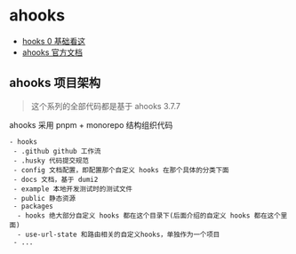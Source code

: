 <!--
 * @Author: HfWang
 * @Date: 2023-05-29 19:35:47
 * @LastEditors: wanghaofeng
 * @LastEditTime: 2023-06-12 20:19:41
 * @FilePath: \code\hooks-analysis\hooks\ahooks\index.md
-->

# ahooks

- [hooks 0 基础看这](../react-hooks)
- [ahooks 官方文档](https://ahooks.js.org/zh-CN/)

## ahooks 项目架构

> 这个系列的全部代码都是基于 ahooks 3.7.7

ahooks 采用 pnpm + monorepo 结构组织代码

```shell
- hooks
 - .github github 工作流
 - .husky 代码提交规范
 - config 文档配置，即配置那个自定义 hooks 在那个具体的分类下面
 - docs 文档，基于 dumi2
 - example 本地开发测试时的测试文件
 - public 静态资源
 - packages
  - hooks 绝大部分自定义 hooks 都在这个目录下(后面介绍的自定义 hooks 都在这个里面)
  - use-url-state 和路由相关的自定义hooks，单独作为一个项目
 - ...
```
